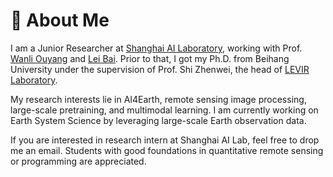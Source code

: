 # 👋 About Me
I am a Junior Researcher at [Shanghai AI Laboratory](https://www.shlab.org.cn/), working with Prof. [Wanli Ouyang](https://wlouyang.github.io/) and [Lei Bai](http://leibai.site/). Prior to that, I got my Ph.D. from Beihang University under the supervision of Prof. Shi Zhenwei, the head of [LEVIR Laboratory](https://levir.buaa.edu.cn/).

My research interests lie in AI4Earth, remote sensing image processing, large-scale pretraining, and multimodal learning. I am currently working on Earth System Science by leveraging large-scale Earth observation data.

If you are interested in research intern at Shanghai AI Lab, feel free to drop me an email. Students with good foundations in quantitative remote sensing or programming are appreciated.